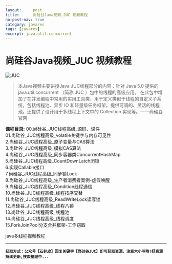```yaml
---
layout:     post
title:      尚硅谷Java视频_JUC 视频教程
no-post-nav: true
category: javares
tags: [javares]
excerpt: java.util.concurrent
---
```



# 尚硅谷Java视频_JUC 视频教程
![JUC](https://upload-images.jianshu.io/upload_images/12555954-530087f48e448817.jpg?imageMogr2/auto-orient/strip%7CimageView2/2/w/1240)

> 本Java视频主要讲授Java JUC线程部分的内容：针对 Java 5.0 提供的 java.util.concurrent （简称 JUC ）包中的线程的高级应用。 
在此包中增加了在并发编程中常用的实用工具类，用于定义类似于线程的自定义子系统，包括线程池、异步 IO 和轻量级任务框架。提供可调的、灵活的线程池。还提供了设计用于多线程上下文中的 Collection 实现等。——尚硅谷官网

**课程目录:**
00.尚硅谷_JUC线程高级_源码、课件<br/>
01.尚硅谷_JUC线程高级_volatile关键字与内存可见性<br/>
2.尚硅谷_JUC线程高级_原子变量与CAS算法<br/>
3.尚硅谷_JUC线程高级_模拟CAS算法<br/>
4.尚硅谷_JUC线程高级_同步容器类ConcurrentHashMap<br/>
5.尚硅谷_JUC线程高级_CountDownLatch闭锁<br/>
6.实现Callable接口<br/>
7.尚硅谷_JUC线程高级_同步锁Lock<br/>
8.尚硅谷_JUC线程高级_生产者消费者案例-虚假唤醒<br/>
9.尚硅谷_JUC线程高级_Condition线程通信<br/>
10.尚硅谷_JUC线程高级_线程按序交替<br/>
11.尚硅谷_JUC线程高级_ReadWriteLock读写锁<br/>
12.尚硅谷_JUC线程高级_线程八锁<br/>
13.尚硅谷_JUC线程高级_线程池<br/>
14.尚硅谷_JUC线程高级_线程调度<br/>
15.ForkJoinPool分支合并框架-工作窃取<br/>


java多线程视频教程

---
**`获取方式：公众号【石扒皮】回复关键字【尚硅谷JUC】即可获取资源，注意大小写哟!好资源持续更新,搜索整理中...`**
